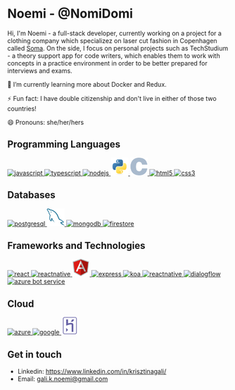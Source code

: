 # Noemi - @NomiDomi
Hi, I'm Noemi - a full-stack developer, currently working on a project for a clothing company which specializez on laser cut fashion in Copenhagen called [Soma](https://www.instagram.com/soma.copenhagen/?hl=ro). On the side, I focus on personal projects such as TechStudium - a theory support app for code writers, which enables them to work with concepts in a practice environment in order to be better prepared for interviews and exams.

🌱 I’m currently learning more about Docker and Redux. 

⚡ Fun fact: I have double citizenship and don't live in either of those two countries!

😄 Pronouns: she/her/hers

## Programming Languages
<a href="https://developer.mozilla.org/en-US/docs/Web/JavaScript" target="_blank"> <img src="https://devicons.github.io/devicon/devicon.git/icons/javascript/javascript-original.svg" alt="javascript" width="40" height="40"/> </a>  <a href="https://www.typescriptlang.org/" target="_blank"> <img src="https://devicons.github.io/devicon/devicon.git/icons/typescript/typescript-original.svg" alt="typescript" width="40" height="40"/> </a> <a href="https://nodejs.org" target="_blank"> <img src="https://devicons.github.io/devicon/devicon.git/icons/nodejs/nodejs-original-wordmark.svg" alt="nodejs" width="40" height="40"/> </a> <a href="https://www.python.org/" target="_blank"> <img src="https://raw.githubusercontent.com/devicons/devicon/master/icons/python/python-original.svg" alt="python" width="40" height="40"/> </a> <a href="https://docs.microsoft.com/en-us/dotnet/csharp/" target="_blank"> <img src="https://raw.githubusercontent.com/devicons/devicon/master/icons/c/c-original.svg" alt="c#" width="40" height="40"/> </a> <a href="https://www.w3.org/html/" target="_blank"> <img src="https://devicons.github.io/devicon/devicon.git/icons/html5/html5-original-wordmark.svg" alt="html5" width="40" height="40"/> </a>  <a href="https://www.w3schools.com/css/" target="_blank"> <img src="https://devicons.github.io/devicon/devicon.git/icons/css3/css3-original-wordmark.svg" alt="css3" width="40" height="40"/> </a>

## Databases
<a href="https://www.postgresql.org" target="_blank"> <img src="https://devicons.github.io/devicon/devicon.git/icons/postgresql/postgresql-original-wordmark.svg" alt="postgresql" width="40" height="40"/> </a> <a href="https://www.mysql.com/" target="_blank"> <img src="https://raw.githubusercontent.com/devicons/devicon/master/icons/mysql/mysql-original.svg" alt="mysql" width="40" height="40"/> </a> <a href="https://www.mongodb.com/" target="_blank"> <img src="https://devicons.github.io/devicon/devicon.git/icons/mongodb/mongodb-original-wordmark.svg" alt="mongodb" width="40" height="40"/> </a>  <a href="https://firebase.google.com/docs/firestore" target="_blank"> <img src="https://img.icons8.com/color/452/cloud-firestore.png" alt="firestore" width="40" height="40"/> </a>  

## Frameworks and Technologies
<a href="https://reactjs.org/" target="_blank"> <img src="https://devicons.github.io/devicon/devicon.git/icons/react/react-original-wordmark.svg" alt="react" width="40" height="40"/> </a>  <a href="https://reactnative.dev/" target="_blank"> <img src="https://reactnative.dev/img/header_logo.svg" alt="reactnative" width="40" height="40"/> </a> <a href="https://angular.io/" target="_blank"> <img src="https://raw.githubusercontent.com/devicons/devicon/master/icons/angularjs/angularjs-original.svg" alt="angular" width="40" height="40"/> </a> <a href="https://expressjs.com" target="_blank"> <img src="https://devicons.github.io/devicon/devicon.git/icons/express/express-original-wordmark.svg" alt="express" width="40" height="40"/> </a>    <a href="https://koajs.com/" target="_blank"> <img src="https://seeklogo.com/images/K/koa-logo-D494764315-seeklogo.com.png" alt="koa" width="100" height="40"/> </a> <a href="https://graphql.org/" target="_blank"> <img src="https://raw.githubusercontent.com/prplx/svg-logos/master/svg/graphql.svg" alt="reactnative" width="40" height="40"/> </a>  <a href="https://cloud.google.com/dialogflow/docs/" target="_blank"> <img src="https://seeklogo.com/images/A/apiai-logo-77596EA86F-seeklogo.com.png" alt="dialogflow" width="40" height="40"/> </a> <a href="https://azure.microsoft.com/en-us/services/bot-service/?&ef_id=CjwKCAiAlNf-BRB_EiwA2osbxQDLesrtMLfHLBsb-R1xGXFT8EcbrndgPF0aBWCOMRwd-NtkxUXxcRoCH0sQAvD_BwE:G:s&OCID=AID2100034_SEM_CjwKCAiAlNf-BRB_EiwA2osbxQDLesrtMLfHLBsb-R1xGXFT8EcbrndgPF0aBWCOMRwd-NtkxUXxcRoCH0sQAvD_BwE:G:s" target="_blank"> <img src="https://azure.microsoft.com/svghandler/bot-service/?width=600&height=315" alt="azure bot service" width="80" height="40"/> </a> 
 
 ## Cloud
<a href="https://azure.microsoft.com/en-us/free/search/?&ef_id=CjwKCAiAlNf-BRB_EiwA2osbxdlDTVrqM4OdoL7P4ERFM6Yzq6bCHaT6z9AYOlbEbnks82QPaXPxkBoCP68QAvD_BwE:G:s&OCID=AID2100034_SEM_CjwKCAiAlNf-BRB_EiwA2osbxdlDTVrqM4OdoL7P4ERFM6Yzq6bCHaT6z9AYOlbEbnks82QPaXPxkBoCP68QAvD_BwE:G:s" target="_blank"> <img src="https://upload.wikimedia.org/wikipedia/commons/thumb/a/a8/Microsoft_Azure_Logo.svg/1280px-Microsoft_Azure_Logo.svg.png" alt="azure" width="130" height="40"/> </a>  <a href="https://cloud.google.com/gcp/?utm_source=google&utm_medium=cpc&utm_campaign=emea-ro-all-ro-dr-bkws-all-all-trial-e-gcp-1009139&utm_content=text-ad-none-any-DEV_c-CRE_170511839476-ADGP_Hybrid%20%7C%20AW%20SEM%20%7C%20BKWS%20~%20EXA_1%3A1_RO_RO_General_Cloud_google%20cloud%20platform-KWID_43700053288477761-aud-606988878214%3Akwd-26415313501-userloc_1005010&utm_term=KW_google%20cloud%20platform-NET_g-PLAC_&ds_rl=1242853&ds_rl=1245734&ds_rl=1242853&ds_rl=1245734&gclid=CjwKCAiAlNf-BRB_EiwA2osbxT1c_Hm86Exsaeoa2SKxVjDN9pTq62igY4Tqsb6S8vad4dMtW_U1ChoC_6MQAvD_BwE" target="_blank"> <img src="https://digitize01.com/image/image_lib/images/google-cloud-platform-logo.png" alt="google" width="250" height="40"/> </a> <a href="https://www.heroku.com/" target="_blank"> <img src="https://raw.githubusercontent.com/devicons/devicon/master/icons/heroku/heroku-original.svg" alt="heroku" width="40" height="40"/> </a>  

## Get in touch
* Linkedin: https://www.linkedin.com/in/krisztinagali/
* Email: gali.k.noemi@gmail.com
<!--
**NomiDomi/NomiDomi** is a ✨ _special_ ✨ repository because its `README.md` (this file) appears on your GitHub profile.

Here are some ideas to get you started:

- 🔭 I’m currently working on ...
- 🌱 I’m currently learning ...
- 👯 I’m looking to collaborate on ...
- 🤔 I’m looking for help with ...
- 💬 Ask me about ...
- 📫 How to reach me: ...
- 😄 Pronouns: ...
- ⚡ Fun fact: ...
-->
